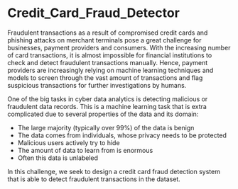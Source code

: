 # Credit_Card_Fraud_Detector
Fraudulent transactions as a result of compromised credit cards and phishing attacks on merchant terminals pose a great challenge for businesses, payment providers and consumers. With the increasing number of card transactions, it is almost impossible for financial institutions to check and detect fraudulent transactions manually. Hence, payment providers are increasingly relying on machine learning techniques and models to screen through the vast amount of transactions and flag suspicious transactions for further investigations by humans.

One of the big tasks in cyber data analytics is detecting malicious or fraudulent data records. This is a machine learning task that is extra complicated due to several properties of the data and its domain:

- The large majority (typically over 99%) of the data is benign
- The data comes from individuals, whose privacy needs to be protected
- Malicious users actively try to hide
- The amount of data to learn from is enormous
- Often this data is unlabeled

In this challenge, we seek to design a credit card fraud detection system that is able to detect fraudulent transactions in the dataset.
